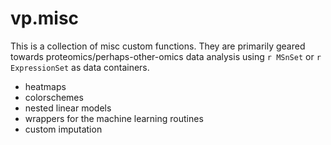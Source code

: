 vp.misc
======

This is a collection of misc custom functions.  They are primarily geared towards proteomics/perhaps-other-omics data analysis using ```r MSnSet``` or ```r ExpressionSet``` as data containers.  
* heatmaps
* colorschemes
* nested linear models
* wrappers for the machine learning routines
* custom imputation
